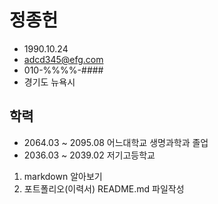 # 정종헌
+ 1990.10.24
+ adcd345@efg.com  
+ 010-%%%%-####
+ 경기도 뉴욕시  

## 학력
+ 2064.03 ~ 2095.08 어느대학교 생명과학과 졸업 
+ 2036.03 ~ 2039.02 저기고등학교 




1. markdown 알아보기
2. 포트폴리오(이력서) README.md 파일작성
